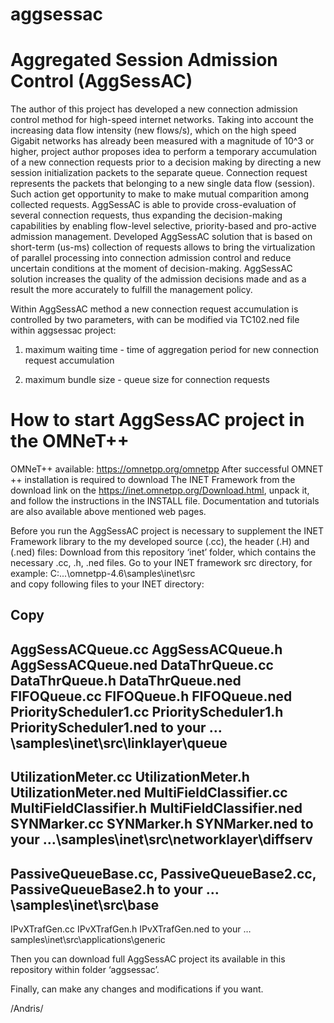 # aggsessac
Aggregated Session Admission Control (AggSessAC)
==================================
  The author of this project has developed a new connection admission control method for high-speed internet networks. Taking into account the increasing data flow intensity (new flows/s), which on the high speed Gigabit networks has already been measured with a magnitude of 10^3 or higher, project author proposes idea to perform a temporary accumulation of a new connection requests prior to a decision making by directing a new session initialization packets to the separate queue. Connection request represents the packets that belonging to a new single data flow (session). Such action get opportunity to make to make mutual comparition among collected requests. AggSessAC is able to provide cross-evaluation of several connection requests, thus expanding the decision-making capabilities by enabling flow-level selective, priority-based and pro-active admission management. Developed AggSessAC solution that is based on short-term (us-ms) collection of requests allows to bring the virtualization of parallel processing into connection admission control and reduce uncertain conditions at the moment of decision-making. AggSessAC solution increases the quality of the admission decisions made and as a result the more accurately to fulfill the management policy.
  
  Within AggSessAC method a new connection request accumulation is controlled by two parameters, with can be modified via TC102.ned file within aggsessac project: 
  
1) maximum waiting time - time of aggregation period for new connection request accumulation

2) maximum bundle size - queue size for connection requests


How to start AggSessAC project in the OMNeT++
=========================================

OMNeT++ available: https://omnetpp.org/omnetpp
After successful OMNET ++ installation is required to download The INET Framework  from the download link on the https://inet.omnetpp.org/Download.html, unpack it, and follow the instructions in the INSTALL file. Documentation and tutorials are also available above mentioned web pages. 

Before you run the  AggSessAC project is necessary to supplement the INET Framework library to the my developed source (.cc), the header (.H) and (.ned) files:
Download from this repository ‘inet’ folder, which contains the necessary .cc, .h, .ned files. 
Go to your INET framework src directory, for example: C:\...\omnetpp-4.6\samples\inet\src\
and copy following files to your INET directory:

Copy
--------------------
AggSessACQueue.cc
AggSessACQueue.h
AggSessACQueue.ned
DataThrQueue.cc
DataThrQueue.h
DataThrQueue.ned
FIFOQueue.cc
FIFOQueue.h
FIFOQueue.ned
PriorityScheduler1.cc
PriorityScheduler1.h
PriorityScheduler1.ned
to your …\samples\inet\src\linklayer\queue
-----------------------

UtilizationMeter.cc
UtilizationMeter.h
UtilizationMeter.ned
MultiFieldClassifier.cc
MultiFieldClassifier.h
MultiFieldClassifier.ned
SYNMarker.cc
SYNMarker.h
SYNMarker.ned
to your …\samples\inet\src\networklayer\diffserv
-----------------------

PassiveQueueBase.cc, 
PassiveQueueBase2.cc, 
PassiveQueueBase2.h 
to your	…\samples\inet\src\base
-----------------------

IPvXTrafGen.cc
IPvXTrafGen.h
IPvXTrafGen.ned
to your … samples\inet\src\applications\generic


Then you can download full AggSessAC project its available in this repository within folder ‘aggsessac’.

Finally, can make any changes and modifications if you want.

/Andris/
 
